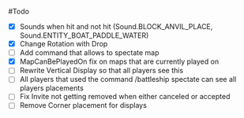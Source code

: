 #Todo

- [X] Sounds when hit and not hit (Sound.BLOCK_ANVIL_PLACE, Sound.ENTITY_BOAT_PADDLE_WATER)
- [X] Change Rotation with Drop
- [ ] Add command that allows to spectate map
- [X] MapCanBePlayedOn fix on maps that are currently played on
- [ ] Rewrite Vertical Display so that all players see this
- [ ] All players that used the command /battleship spectate can see all players placements
- [ ] Fix Invite not getting removed when either canceled or accepted
- [ ] Remove Corner placement for displays